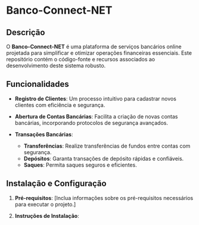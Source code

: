 # Banco-Connect-NET

## Descrição

O **Banco-Connect-NET** é uma plataforma de serviços bancários online projetada para simplificar e otimizar operações financeiras essenciais. Este repositório contém o código-fonte e recursos associados ao desenvolvimento deste sistema robusto.

## Funcionalidades

- **Registro de Clientes**: Um processo intuitivo para cadastrar novos clientes com eficiência e segurança.
  
- **Abertura de Contas Bancárias**: Facilita a criação de novas contas bancárias, incorporando protocolos de segurança avançados.

- **Transações Bancárias**: 
  - **Transferências**: Realize transferências de fundos entre contas com segurança.
  - **Depósitos**: Garanta transações de depósito rápidas e confiáveis.
  - **Saques**: Permita saques seguros e eficientes.

## Instalação e Configuração

1. **Pré-requisitos**: [Inclua informações sobre os pré-requisitos necessários para executar o projeto.]

2. **Instruções de Instalação**: 
